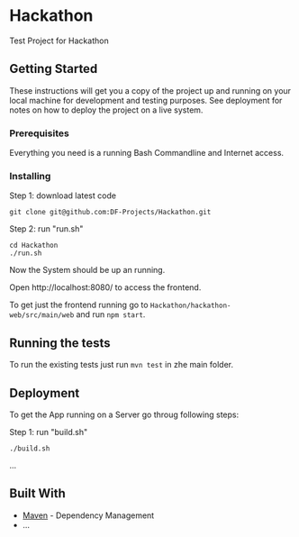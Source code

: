 # Hackathon

Test Project for Hackathon

## Getting Started

These instructions will get you a copy of the project up and running on your local machine for development and testing purposes. See deployment for notes on how to deploy the project on a live system.

### Prerequisites

Everything you need is a running Bash Commandline and Internet access.

### Installing

Step 1: download latest code

```
git clone git@github.com:DF-Projects/Hackathon.git
```

Step 2: run "run.sh"

```
cd Hackathon
./run.sh
```

Now the System should be up an running.

Open http://localhost:8080/ to access the frontend.

To get just the frontend running go to ```Hackathon/hackathon-web/src/main/web``` and run ```npm start```.

## Running the tests

To run the existing tests just run ```mvn test``` in zhe main folder.

## Deployment

To get the App running on a Server go throug following steps:

Step 1: run "build.sh"
```
./build.sh
```

...

## Built With

* [Maven](https://maven.apache.org/) - Dependency Management
* ...
